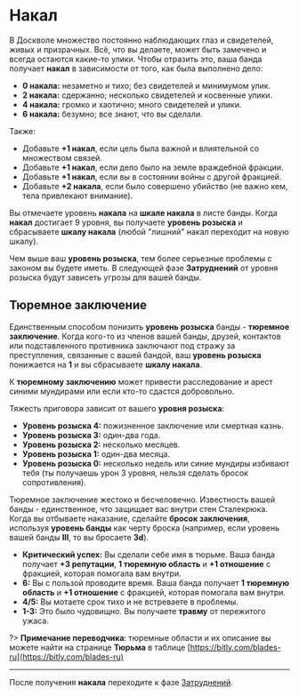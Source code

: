 # Накал

В Доскволе множество постоянно наблюдающих глаз и свидетелей, живых и призрачных. Всё, что вы делаете, может быть замечено и всегда остаются какие-то улики. Чтобы отразить это, ваша банда получает **накал** в зависимости от того, как была выполнено дело:

- **0 накала:** незаметно и тихо; без свидетелей и минимумом улик.
- **2 накала:** сдержанно; несколько свидетелей и косвенные улики.
- **4 накала:** громко и хаотично; много свидетелей и улики.
- **6 накала:** безумно; все знают, что вы сделали.

Также:

- Добавьте **+1 накал**, если цель была важной и влиятельной со множеством связей.
- Добавьте **+1 накал**, если дело было на земле враждебной фракции.
- Добавьте **+1 накал**, если вы в состоянии войны с другой фракцией.
- Добавьте **+2 накала**, если было совершено убийство (не важно кем, тела привлекают внимание).

Вы отмечаете уровень **накала** на **шкале накала** в листе банды. Когда **накал** достигает 9 уровня, вы получаете **уровень розыска** и сбрасываете **шкалу накала** (любой "лишний" накал переходит на новую шкалу).

Чем выше ваш **уровень розыска**, тем более серьезные проблемы с законом вы будете иметь. В следующей фазе **Затруднений** от уровня розыска будут зависеть угрозы для вашей банды.

## Тюремное заключение

Единственным способом понизить **уровень розыска** банды - **тюремное заключение**. Когда кого-то из членов вашей банды, друзей, контактов или подставленного противника заключают под стражу за преступления, связанные с вашей бандой, ваш **уровень розыска** понижается на **1** и вы сбрасываете **шкалу накала**.

К **тюремному заключению** может привести расследование и арест синими мундирами или если кто-то сдастся добровольно.

Тяжесть приговора зависит от вашего **уровня розыска**:

- **Уровень розыска 4:** пожизненное заключение или смертная казнь.
- **Уровень розыска 3:** один-два года.
- **Уровень розыска 2:** несколько месяцев.
- **Уровень розыска 1:** один-два месяца.
- **Уровень розыска 0:** несколько недель или синие мундиры избивают тебя (ты получаешь урон 3 уровня, нельзя сделать бросок сопротивления).

Тюремное заключение жестоко и бесчеловечно. Известность вашей банды - единственное, что защищает вас внутри стен Сталекрюка. Когда вы отбываете наказание, сделайте **бросок заключения**, используя **уровень банды** как черту броска (например, если уровень вашей банды **III**, то вы бросаете **3d**).

- **Критический успех:** Вы сделали себе имя в тюрьме. Ваша банда получает **+3 репутации**, **1 тюремную область** и **+1 отношение** с фракцией, которая помогала вам внутри.
- **6:** Вы с пользой проводите время. Ваша банда получает **1 тюремную область** и **+1 отношение** с фракцией, которая помогала вам внутри.
- **4/5:** Вы мотаете срок тихо и не встреваете в проблемы.
- **1-3:** Это было чудовищно. Вы получаете **травму** от пережитого ужаса.

?> **Примечание переводчика**: тюремные области и их описание вы можете найти на странице **Тюрьма** в таблице [https://bitly.com/blades-ru](https://bitly.com/blades-ru)

---

После получения **накала** переходите к фазе [Затруднений](entanglements).
